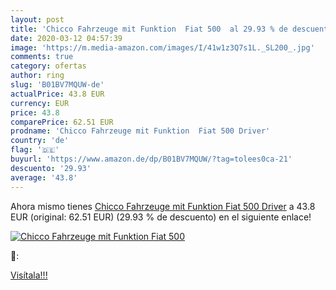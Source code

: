 ```yaml
---
layout: post
title: 'Chicco Fahrzeuge mit Funktion  Fiat 500  al 29.93 % de descuento'
date: 2020-03-12 04:57:39
image: 'https://m.media-amazon.com/images/I/41w1z3Q7s1L._SL200_.jpg'
comments: true
category: ofertas
author: ring
slug: 'B01BV7MQUW-de'
actualPrice: 43.8 EUR
currency: EUR
price: 43.8
comparePrice: 62.51 EUR
prodname: 'Chicco Fahrzeuge mit Funktion  Fiat 500 Driver'
country: 'de'
flag: '🇩🇪'
buyurl: 'https://www.amazon.de/dp/B01BV7MQUW/?tag=tolees0ca-21'
descuento: '29.93'
average: '43.8'
---
```


Ahora mismo tienes [Chicco Fahrzeuge mit Funktion  Fiat 500 Driver](https://www.amazon.de/dp/B01BV7MQUW/?tag=tolees0ca-21) a 43.8 EUR (original: 62.51 EUR) (29.93 %  de descuento) en el siguiente enlace!

[![Chicco Fahrzeuge mit Funktion  Fiat 500 ](https://m.media-amazon.com/images/I/41w1z3Q7s1L._SL200_.jpg)](https://www.amazon.de/dp/B01BV7MQUW/?tag=tolees0ca-21)

🔎:


[Visítala!!!](https://www.amazon.de/dp/B01BV7MQUW/?tag=tolees0ca-21)
